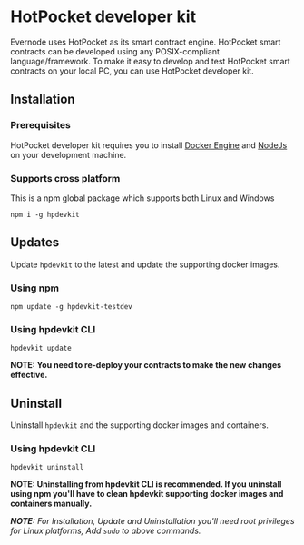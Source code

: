 # HotPocket developer kit
Evernode uses HotPocket as its smart contract engine. HotPocket smart contracts can be developed using any POSIX-compliant language/framework. To make it easy to develop and test HotPocket smart contracts on your local PC, you can use HotPocket developer kit.

## Installation

### Prerequisites
HotPocket developer kit requires you to install [Docker Engine](https://docs.docker.com/engine/install/) and [NodeJs](https://nodejs.org/en/) on your development machine.

### Supports cross platform
This is a npm global package which supports both Linux and Windows
```
npm i -g hpdevkit
```

## Updates
Update `hpdevkit` to the latest and update the supporting docker images.
### Using npm
```
npm update -g hpdevkit-testdev
```

### Using hpdevkit CLI
```
hpdevkit update
```

**NOTE: You need to re-deploy your contracts to make the new changes effective.**

## Uninstall
Uninstall `hpdevkit` and the supporting docker images and containers.

### Using hpdevkit CLI
```
hpdevkit uninstall
```

**NOTE: Uninstalling from hpdevkit CLI is recommended. If you uninstall using npm you'll have to clean hpdevkit supporting docker images and containers manually.**

_**NOTE:** For Installation, Update and Uninstallation you'll need root privileges for Linux platforms, Add `sudo` to above commands._
